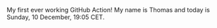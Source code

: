 My first ever working GitHub Action!
My name is Thomas and today is Sunday, 10 December, 19:05 CET. 
